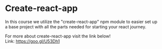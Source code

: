# Create-react-app
In this course we utilize the "create-react-app" npm module to easier set up a base project with all the parts needed for starting your react journey.

For more about create-react-app visit the link below!  
Link: https://goo.gl/U53Dh1
